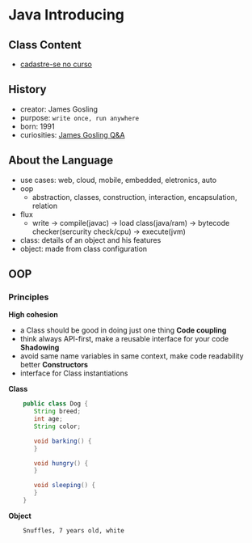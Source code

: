 # Java Introducing #
## Class Content  ##
- [cadastre-se no curso](https://canvas.instructure.com/enroll/K34RK8)
## History ##
- creator: James Gosling
- purpose: `write once, run anywhere`
- born: 1991
- curiosities: [James Gosling Q&A](https://www.youtube.com/watch?v=9ei-rbULWoA)
## About the Language ##
- use cases: web, cloud, mobile, embedded, eletronics, auto
- oop
  - abstraction, classes, construction, interaction, encapsulation, relation
- flux
  - write -> compile(javac) -> load class(java/ram) -> bytecode checker(sercurity check/cpu) -> execute(jvm)
- class: details of an object and his features
- object: made from class configuration
## OOP
### Principles
**High cohesion**
- a Class should be good in doing just one thing
**Code coupling**
- think always API-first, make a reusable interface for your code
**Shadowing**
- avoid same name variables in same context, make code readability better
**Constructors**
- interface for Class instantiations

**Class**
```java
	public class Dog {
	   String breed;
	   int age;
	   String color;

	   void barking() {
	   }

	   void hungry() {
	   }

	   void sleeping() {
	   }
	}
```
**Object**
```bash
	Snuffles, 7 years old, white
```
